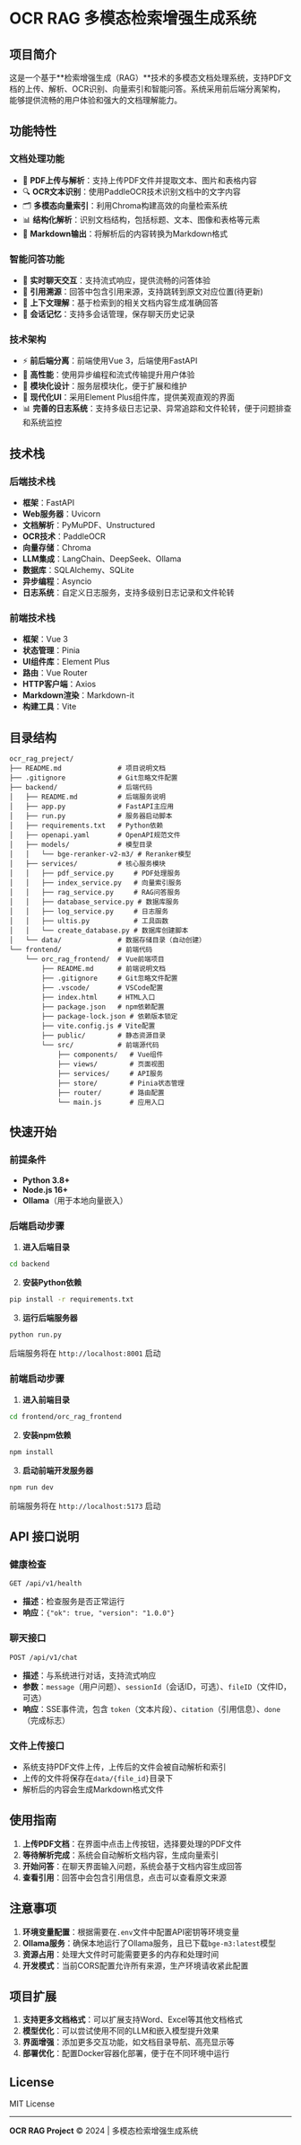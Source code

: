 # OCR RAG 多模态检索增强生成系统

## 项目简介

这是一个基于**检索增强生成（RAG）**技术的多模态文档处理系统，支持PDF文档的上传、解析、OCR识别、向量索引和智能问答。系统采用前后端分离架构，能够提供流畅的用户体验和强大的文档理解能力。

## 功能特性

### 文档处理功能
- 📄 **PDF上传与解析**：支持上传PDF文件并提取文本、图片和表格内容
- 🔍 **OCR文本识别**：使用PaddleOCR技术识别文档中的文字内容
- 🗂️ **多模态向量索引**：利用Chroma构建高效的向量检索系统
- 📊 **结构化解析**：识别文档结构，包括标题、文本、图像和表格等元素
- 📝 **Markdown输出**：将解析后的内容转换为Markdown格式

### 智能问答功能
- 💬 **实时聊天交互**：支持流式响应，提供流畅的问答体验
- 🔗 **引用溯源**：回答中包含引用来源，支持跳转到原文对应位置(待更新)
- 🧠 **上下文理解**：基于检索到的相关文档内容生成准确回答
- 💾 **会话记忆**：支持多会话管理，保存聊天历史记录

### 技术架构
- ⚡ **前后端分离**：前端使用Vue 3，后端使用FastAPI
- 🚀 **高性能**：使用异步编程和流式传输提升用户体验
- 🔄 **模块化设计**：服务层模块化，便于扩展和维护
- 🎨 **现代化UI**：采用Element Plus组件库，提供美观直观的界面
- 📊 **完善的日志系统**：支持多级日志记录、异常追踪和文件轮转，便于问题排查和系统监控

## 技术栈

### 后端技术栈
- **框架**：FastAPI
- **Web服务器**：Uvicorn
- **文档解析**：PyMuPDF、Unstructured
- **OCR技术**：PaddleOCR
- **向量存储**：Chroma
- **LLM集成**：LangChain、DeepSeek、Ollama
- **数据库**：SQLAlchemy、SQLite
- **异步编程**：Asyncio
- **日志系统**：自定义日志服务，支持多级别日志记录和文件轮转

### 前端技术栈
- **框架**：Vue 3
- **状态管理**：Pinia
- **UI组件库**：Element Plus
- **路由**：Vue Router
- **HTTP客户端**：Axios
- **Markdown渲染**：Markdown-it
- **构建工具**：Vite

## 目录结构

```
ocr_rag_preject/
├── README.md              # 项目说明文档
├── .gitignore             # Git忽略文件配置
├── backend/               # 后端代码
│   ├── README.md          # 后端服务说明
│   ├── app.py             # FastAPI主应用
│   ├── run.py             # 服务器启动脚本
│   ├── requirements.txt   # Python依赖
│   ├── openapi.yaml       # OpenAPI规范文件
│   ├── models/            # 模型目录
│   │   └── bge-reranker-v2-m3/ # Reranker模型
│   ├── services/          # 核心服务模块
│   │   ├── pdf_service.py     # PDF处理服务
│   │   ├── index_service.py   # 向量索引服务
│   │   ├── rag_service.py     # RAG问答服务
│   │   ├── database_service.py # 数据库服务
│   │   ├── log_service.py     # 日志服务
│   │   ├── ultis.py           # 工具函数
│   │   └── create_database.py # 数据库创建脚本
│   └── data/              # 数据存储目录（自动创建）
└── frontend/              # 前端代码
    └── orc_rag_frontend/  # Vue前端项目
        ├── README.md      # 前端说明文档
        ├── .gitignore     # Git忽略文件配置
        ├── .vscode/       # VSCode配置
        ├── index.html     # HTML入口
        ├── package.json   # npm依赖配置
        ├── package-lock.json # 依赖版本锁定
        ├── vite.config.js # Vite配置
        ├── public/        # 静态资源目录
        └── src/           # 前端源代码
            ├── components/   # Vue组件
            ├── views/        # 页面视图
            ├── services/     # API服务
            ├── store/        # Pinia状态管理
            ├── router/       # 路由配置
            └── main.js       # 应用入口
```

## 快速开始

### 前提条件
- **Python 3.8+**
- **Node.js 16+**
- **Ollama**（用于本地向量嵌入）

### 后端启动步骤

1. **进入后端目录**
```bash
cd backend
```

2. **安装Python依赖**
```bash
pip install -r requirements.txt
```

3. **运行后端服务器**
```bash
python run.py
```
后端服务将在 `http://localhost:8001` 启动

### 前端启动步骤

1. **进入前端目录**
```bash
cd frontend/orc_rag_frontend
```

2. **安装npm依赖**
```bash
npm install
```

3. **启动前端开发服务器**
```bash
npm run dev
```
前端服务将在 `http://localhost:5173` 启动

## API 接口说明

### 健康检查
```
GET /api/v1/health
```
- **描述**：检查服务是否正常运行
- **响应**：`{"ok": true, "version": "1.0.0"}`

### 聊天接口
```
POST /api/v1/chat
```
- **描述**：与系统进行对话，支持流式响应
- **参数**：`message`（用户问题）、`sessionId`（会话ID，可选）、`fileID`（文件ID，可选）
- **响应**：SSE事件流，包含 `token`（文本片段）、`citation`（引用信息）、`done`（完成标志）

### 文件上传接口
- 系统支持PDF文件上传，上传后的文件会被自动解析和索引
- 上传的文件将保存在`data/{file_id}`目录下
- 解析后的内容会生成Markdown格式文件

## 使用指南

1. **上传PDF文档**：在界面中点击上传按钮，选择要处理的PDF文件
2. **等待解析完成**：系统会自动解析文档内容，生成向量索引
3. **开始问答**：在聊天界面输入问题，系统会基于文档内容生成回答
4. **查看引用**：回答中会包含引用信息，点击可以查看原文来源

## 注意事项

1. **环境变量配置**：根据需要在`.env`文件中配置API密钥等环境变量
2. **Ollama服务**：确保本地运行了Ollama服务，且已下载`bge-m3:latest`模型
3. **资源占用**：处理大文件时可能需要更多的内存和处理时间
4. **开发模式**：当前CORS配置允许所有来源，生产环境请收紧此配置

## 项目扩展

1. **支持更多文档格式**：可以扩展支持Word、Excel等其他文档格式
2. **模型优化**：可以尝试使用不同的LLM和嵌入模型提升效果
3. **界面增强**：添加更多交互功能，如文档目录导航、高亮显示等
4. **部署优化**：配置Docker容器化部署，便于在不同环境中运行

## License

MIT License

---

**OCR RAG Project** © 2024 | 多模态检索增强生成系统